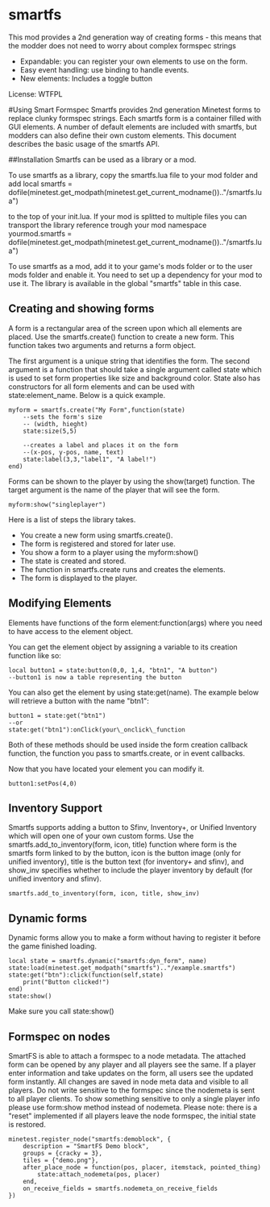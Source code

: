 smartfs
=======

This mod provides a 2nd generation way of creating forms - this means that the modder does not need to worry about complex formspec strings

* Expandable: you can register your own elements to use on the form.
* Easy event handling: use binding to handle events.
* New elements: Includes a toggle button

License: WTFPL

#Using Smart Formspec
Smartfs provides 2nd generation Minetest forms to replace clunky formspec strings. Each smartfs form is a container filled with GUI elements. A number of default elements are included with smartfs, but modders can also define their own custom elements. This document describes the basic usage of the smartfs API.

##Installation
Smartfs can be used as a library or a mod.

To use smartfs as a library, copy the smartfs.lua file to your mod folder and add
    local smartfs = dofile(minetest.get\_modpath(minetest.get\_current\_modname()).."/smartfs.lua")

to the top of your init.lua. If your mod is splitted to multiple files you can transport the library reference trough your mod namespace
    yourmod.smartfs = dofile(minetest.get\_modpath(minetest.get\_current\_modname()).."/smartfs.lua")

To use smartfs as a mod, add it to your game's mods folder or to the user mods folder and enable it.
You need to set up a dependency for your mod to use it. The library is available in the global "smartfs" table in this case.

## Creating and showing forms
A form is a rectangular area of the screen upon which all elements are placed. Use the smartfs.create() function to create a new form. This function takes two arguments and returns a form object.

The first argument is a unique string that identifies the form. The second argument is a function that should take a single argument called state which is used to set form properties like size and background color. State also has constructors for all form elements and can be used with state:element_name. Below is a quick example.

    myform = smartfs.create("My Form",function(state)
        --sets the form's size
        -- (width, hieght)
        state:size(5,5)

        --creates a label and places it on the form
        --(x-pos, y-pos, name, text)
        state:label(3,3,"label1", "A label!")
    end)

Forms can be shown to the player by using the show(target) function. The target argument is the name of the player that will see the form.

    myform:show("singleplayer")

Here is a list of steps the library takes.
* You create a new form using smartfs.create().
* The form is registered and stored for later use.
* You show a form to a player using the myform:show()
* The state is created and stored.
* The function in smartfs.create runs and creates the elements.
* The form is displayed to the player.

## Modifying Elements
Elements have functions of the form element:function(args) where you need to have access to the element object.

You can get the element object by assigning a variable to its creation function like so:

    local button1 = state:button(0,0, 1,4, "btn1", "A button")
    --button1 is now a table representing the button

You can also get the element by using state:get(name). The example below will retrieve a button with the name "btn1":

    button1 = state:get("btn1")
    --or
    state:get("btn1"):onClick(your\_onclick\_function

Both of these methods should be used inside the form creation callback function, the function you pass to smartfs.create, or in event callbacks.

Now that you have located your element you can modify it.

    button1:setPos(4,0)

## Inventory Support
Smartfs supports adding a button to Sfinv, Inventory+, or Unified Inventory which will open one of your own custom forms. Use the smartfs.add\_to\_inventory(form, icon, title) function where form is the smartfs form linked to by the button, icon is the button image (only for unified inventory), title is the button text (for inventory+ and sfinv), and show_inv specifies whether to include the player inventory by default (for unified inventory and sfinv).

    smartfs.add_to_inventory(form, icon, title, show_inv)

## Dynamic forms
Dynamic forms allow you to make a form without having to register it before the game finished loading.

    local state = smartfs.dynamic("smartfs:dyn_form", name)
    state:load(minetest.get_modpath("smartfs").."/example.smartfs")
    state:get("btn"):click(function(self,state)
    	print("Button clicked!")
    end)
    state:show()

Make sure you call state:show()


## Formspec on nodes
SmartFS is able to attach a formspec to a node metadata. The attached form can be opened by any player and all players see the same. If a player enter information and take updates on the form, all users see the updated form instantly. All changes are saved in node meta data and visible to all players.
Do not write sensitive to the formspec since the nodemeta is sent to all player clients. To show something sensitive to only a single player info please use form:show method instead of nodemeta.
Please note: there is a "reset" implemented if all players leave the node formspec, the initial state is restored.

    minetest.register_node("smartfs:demoblock", {
    	description = "SmartFS Demo block",
    	groups = {cracky = 3},
    	tiles = {"demo.png"},
    	after_place_node = function(pos, placer, itemstack, pointed_thing)
    		state:attach_nodemeta(pos, placer)
    	end,
    	on_receive_fields = smartfs.nodemeta_on_receive_fields
    })

